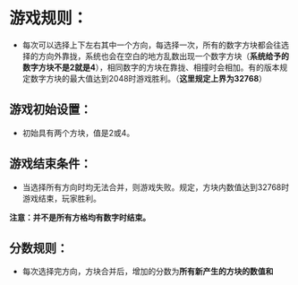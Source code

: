 # 游戏规则：

* 每次可以选择上下左右其中一个方向，每选择一次，所有的数字方块都会往选择的方向外靠拢，系统也会在空白的地方乱数出现一个数字方块（**系统给予的数字方块不是2就是4**），相同数字的方块在靠拢、相撞时会相加。有的版本规定数字方块的最大值达到2048时游戏胜利。（**这里规定上界为32768**）

## 游戏初始设置：

* 初始具有两个方块，值是2或4。

## 游戏结束条件：

* 当选择所有方向时均无法合并，则游戏失败。规定，方块内数值达到32768时游戏结束，玩家胜利。

**注意：并不是所有方格均有数字时结束。**

## 分数规则：

* 每次选择完方向，方块合并后，增加的分数为**所有新产生的方块的数值和**


